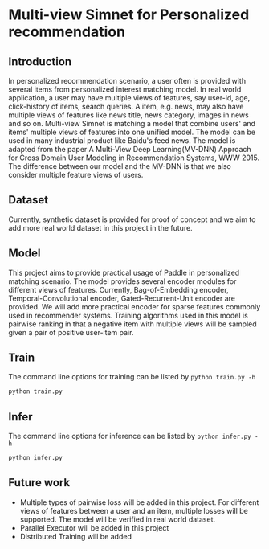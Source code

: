 # Multi-view Simnet for Personalized recommendation

## Introduction
In personalized recommendation scenario, a user often is provided with several items from personalized interest matching model. In real world application, a user may have multiple views of features, say user-id, age, click-history of items, search queries. A item, e.g. news, may also have multiple views of features like news title, news category, images in news and so on. Multi-view Simnet is matching a model that combine users' and items' multiple views of features into one unified model. The model can be used in many industrial product like Baidu's feed news. The model is adapted from the paper A Multi-View Deep Learning(MV-DNN) Approach for Cross Domain User Modeling in Recommendation Systems, WWW 2015. The difference between our model and the MV-DNN is that we also consider multiple feature views of users.

## Dataset
Currently, synthetic dataset is provided for proof of concept and we aim to add more real world dataset in this project in the future.

## Model
This project aims to provide practical usage of Paddle in personalized matching scenario. The model provides several encoder modules for different views of features. Currently, Bag-of-Embedding encoder, Temporal-Convolutional encoder, Gated-Recurrent-Unit encoder are provided. We will add more practical encoder for sparse features commonly used in recommender systems. Training algorithms used in this model is pairwise ranking in that a negative item with multiple views will be sampled given a pair of positive user-item pair.

## Train
The command line options for training can be listed by `python train.py -h`
```bash
python train.py
```

## Infer
The command line options for inference can be listed by `python infer.py -h`
```bash
python infer.py
```

## Future work
- Multiple types of pairwise loss will be added in this project. For different views of features between a user and an item, multiple losses will be supported. The model will be verified in real world dataset.
- Parallel Executor will be added in this project
- Distributed Training will be added

